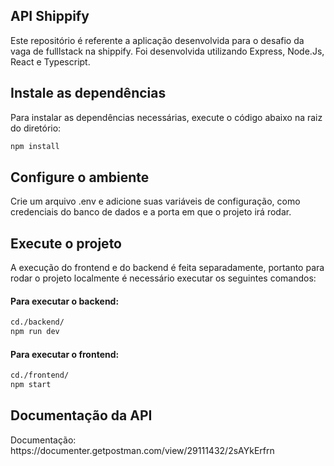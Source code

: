 <h2>API Shippify</h2>
<p>Este repositório é referente a aplicação desenvolvida para o desafio da vaga de fulllstack na shippify. Foi desenvolvida utilizando Express, Node.Js, React e Typescript.</p>

<h2>Instale as dependências</h2>
<p>Para instalar as dependências necessárias, execute o código abaixo na raiz do diretório:</p>

```sh
npm install
```

<h2>Configure o ambiente</h2>
<p>Crie um arquivo .env e adicione suas variáveis de configuração, como credenciais do banco de dados e a porta em que o projeto irá rodar.</p>

<h2>Execute o projeto</h2>
<p>A execução do frontend e do backend é feita separadamente, portanto para rodar o projeto localmente é necessário executar os seguintes comandos:</p>

<h4>Para executar o backend:</h4>

```sh
cd./backend/
npm run dev
```

<h4>Para executar o frontend:</h4>

```sh
cd./frontend/
npm start
```

<h2>Documentação da API</h2>
Documentação:
https://documenter.getpostman.com/view/29111432/2sAYkErfrn
